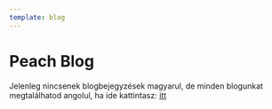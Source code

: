 ```yaml
---
template: blog
---
```


# Peach Blog

Jelenleg nincsenek blogbejegyzések magyarul, de minden blogunkat megtalálhatod angolul, ha ide kattintasz: [itt](https://peachbitcoin.com/blog)
